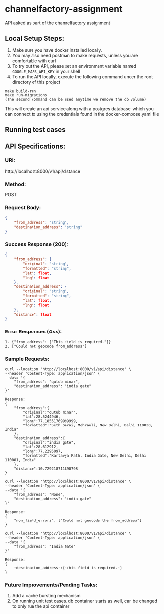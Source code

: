 # channelfactory-assignment
API asked as part of the channelfactory assignment

## Local Setup Steps:
1. Make sure you have docker installed locally.
2. You may also need postman to make requests, unless you are comfortable with curl
3. To try out the API, please set an environment variable named `GOOGLE_MAPS_API_KEY` in your shell
4. To run the API locally, execute the following command under the root directory of this project
```
make build-run
make run-migrations
(The second command can be used anytime we remove the db volume)
```
This will create an api service along with a postgres database, which you can connect to using the credentials found in the docker-compose.yaml file

## Running test cases

## API Specifications:

### URI: 
http://localhost:8000/v1/api/distance

### Method:
POST

### Request Body:
```JSON
{
    "from_address": "string",
    "destination_address": "string"
}
```

### Success Response (200):
```JSON
{
    "from_address": {
        "original": "string",
        "formatted": "string",
        "lat": float,
        "lng": float
    },
    "destination_address": {
        "original": "string",
        "formatted": "string",
        "lat": float,
        "lng": float
    },
    "distance": float
}
```

### Error Responses (4xx):
```
1. {"from_address": ["This field is required."]}
2. ["Could not geocode from_address"]
```

### Sample Requests:
```
curl --location 'http://localhost:8000/v1/api/distance' \
--header 'Content-Type: application/json' \
--data '{
    "from_address": "qutub minar",
    "destination_address": "india gate"
}'

Response:
{
    "from_address":{
        "original":"qutub minar",
        "lat":28.5244946,
        "long":77.18551769999999,
        "formatted":"Seth Sarai, Mehrauli, New Delhi, Delhi 110030, India"
    },
    "destination_address":{
        "original":"india gate",
        "lat":28.612912,
        "long":77.2295097,
        "formatted":"Kartavya Path, India Gate, New Delhi, Delhi 110001, India"
    },
    "distance":10.729218711890798
}
```

```
curl --location 'http://localhost:8000/v1/api/distance' \
--header 'Content-Type: application/json' \
--data '{
    "from_address": "None",
    "destination_address": "india gate"
}'

Response:
{
    "non_field_errors": ["Could not geocode the from_address"]
}
```

```
curl --location 'http://localhost:8000/v1/api/distance' \
--header 'Content-Type: application/json' \
--data '{
    "from_address": "India Gate"
}'

Response:
{
    "destination_address":["This field is required."]
}
```
### Future Improvements/Pending Tasks:
1. Add a cache bursting mechanism
2. On running unit test cases, db container starts as well, can be changed to only run the api container
